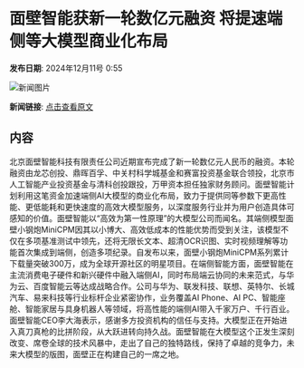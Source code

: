 # 面壁智能获新一轮数亿元融资 将提速端侧等大模型商业化布局

**发布日期**: 2024年12月11号 0:55

![新闻图片](https://pic.chinaz.com/picmap/202308291549042582_0.jpg)

**新闻链接**: [点击查看原文](https://www.aibase.com/zh/news/13842)

## 内容

北京面壁智能科技有限责任公司近期宣布完成了新一轮数亿元人民币的融资。本轮融资由龙芯创投、鼎晖百孚、中关村科学城基金和赛富投资基金联合领投，北京市人工智能产业投资基金与清科创投跟投，万甲资本担任独家财务顾问。面壁智能计划利用这笔资金加速端侧AI大模型的商业化布局，致力于提供同等参数下更高性能、更低能耗和更快速度的高效大模型服务，以深度服务行业并为用户创造具体可感知的价值。面壁智能以“高效为第一性原理”的大模型公司而闻名。其端侧模型面壁小钢炮MiniCPM因其以小博大、高效低成本的性能优势而受到关注，该模型不仅在多项基准测试中领先，还将无限长文本、超清OCR识图、实时视频理解等功能首次集成到端侧，创造多项纪录。自发布以来，面壁小钢炮MiniCPM系列累计下载量突破300万，成为全球开源社区的明星项目。在端侧智能方面，面壁智能在主流消费电子硬件和新兴硬件中融入端侧AI，同时布局端云协同的未来范式，与华为云、百度智能云等达成战略合作。公司与华为、联发科技、联想、英特尔、长城汽车、易来科技等行业标杆企业紧密协作，业务覆盖AI Phone、AI PC、智能座舱、智能家居与具身机器人等领域，将高性能的端侧AI带入千家万户、千行百业。面壁智能CEO李大海表示，感谢多方投资机构的信任与支持。大模型正在开始进入真刀真枪的比拼阶段，从大跃进转向持久战。面壁智能在大模型这个正发生深刻改变、席卷全球的技术风暴中，走出了自己的独特路线，保持了卓越的竞争力，未来大模型的版图，面壁正在构建自己的一席之地。

